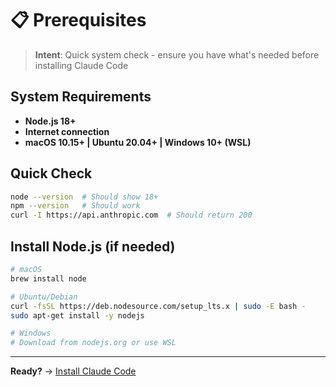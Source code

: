 # 📋 Prerequisites

> **Intent**: Quick system check - ensure you have what's needed before installing Claude Code

## System Requirements
- **Node.js 18+**
- **Internet connection**
- **macOS 10.15+ | Ubuntu 20.04+ | Windows 10+ (WSL)**

## Quick Check
```bash
node --version  # Should show 18+
npm --version   # Should work
curl -I https://api.anthropic.com  # Should return 200
```

## Install Node.js (if needed)
```bash
# macOS
brew install node

# Ubuntu/Debian  
curl -fsSL https://deb.nodesource.com/setup_lts.x | sudo -E bash -
sudo apt-get install -y nodejs

# Windows
# Download from nodejs.org or use WSL
```

---

**Ready?** → [Install Claude Code](1-README.md)